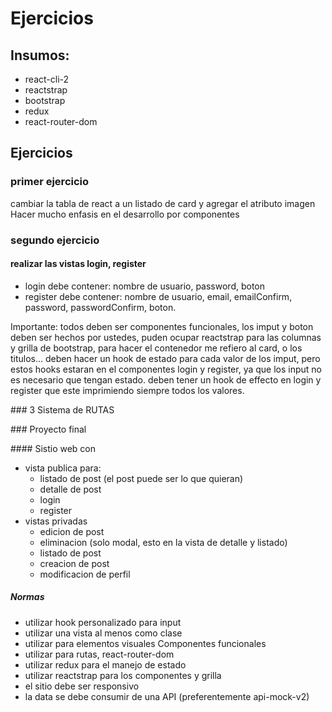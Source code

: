 # Ejercicios

## Insumos:

- react-cli-2
- reactstrap
- bootstrap
- redux
- react-router-dom

## Ejercicios 

### primer ejercicio

cambiar la tabla de react a un listado de card y agregar el atributo imagen
Hacer mucho enfasis en el desarrollo por componentes

### segundo ejercicio
#### realizar las vistas login, register
  - login debe contener: nombre de usuario, password, boton
  - register debe contener: nombre de usuario, email,  emailConfirm, password, passwordConfirm, boton.

Importante: todos deben ser  componentes funcionales, los imput y boton deben ser hechos por ustedes, puden ocupar reactstrap para las columnas y grilla de bootstrap, para hacer el contenedor me refiero al card, o los titulos... deben hacer un hook de estado para cada valor de los imput, pero estos hooks estaran en el componentes login y register, ya que los input no es necesario que tengan estado. deben tener un hook de effecto en login y register que este imprimiendo siempre todos los valores.

### 3 Sistema de RUTAS

### Proyecto final

#### Sistio web con
- vista publica para:
    - listado de post (el post puede ser lo que quieran)
    - detalle de post
    - login
    - register
- vistas privadas
    - edicion de post
    - eliminacion (solo modal, esto en la vista de detalle y listado)
    - listado de post
    - creacion de post
    - modificacion de perfil

##### Normas
- utilizar hook personalizado para input
- utilizar una vista al menos como clase
- utilizar para elementos visuales Componentes funcionales
- utilizar para rutas, react-router-dom
- utilizar redux para el manejo de estado
- utilizar reactstrap para los componentes y grilla
- el sitio debe ser responsivo
- la data se debe consumir de una API (preferentemente api-mock-v2)
